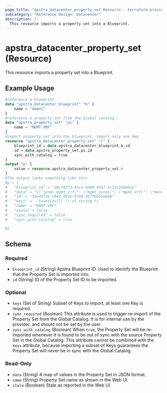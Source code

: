 ```yaml
---
page_title: "apstra_datacenter_property_set Resource - terraform-provider-apstra"
subcategory: "Reference Design: Datacenter"
description: |-
  This resource imports a property set into a Blueprint.
---
```


# apstra_datacenter_property_set (Resource)

This resource imports a property set into a Blueprint.


## Example Usage

```terraform
#reference a blueprint
data "apstra_datacenter_blueprint" "b" {
	name = "demo1"
}
#reference a property set from the global catalog
data "apstra_property_set" "ps" {
	name = "MGMT VRF"
}
#import property set into the blueprint, import only one key
resource "apstra_datacenter_property_set" "r" {
	blueprint_id = data.apstra_datacenter_blueprint.b.id
	id = data.apstra_property_set.ps.id
	sync_with_catalog = true
}
output "p" {
	value = resource.apstra_datacenter_property_set.r
}
#The output looks something like this
#p = {
#	"blueprint_id" = "d6c74373-45ce-4d88-9547-ac23c2ebe61e"
#	"data" = "{\"junos_mgmt_vrf\": \"mgmt_junos\", \"mgmt_vrf\": \"management\"}"
#	"id" = "3ae45f2e-c9ed-401b-8f00-367fb9a5e0e8"
#	"keys" =   toset(null) /* of string */
#	"name" = "MGMT VRF"
#	"stale" = false
#	"sync_required" = false
#	"sync_with_catalog" = true

#}
```

<!-- schema generated by tfplugindocs -->
## Schema

### Required

- `blueprint_id` (String) Apstra Blueprint ID. Used to identify the Blueprint that the Property Set is imported into.
- `id` (String) ID of the Property Set ID to be imported.

### Optional

- `keys` (Set of String) Subset of Keys to import, at least one Key is required.
- `sync_required` (Boolean) This attribute is used to trigger re-import of the Property Set from the Global Catalog. It is for internal use by the provider, and should not be set by the user.
- `sync_with_catalog` (Boolean) When `true`, the Property Set will be re-imported whenever it is found to be out of sync with the source Property Set in the Global Catalog. This attribute cannot be combined with the `keys` attribute, because importing a subset of Keys guarantees the Property Set will never be in sync with the Global Catalog.

### Read-Only

- `data` (String) A map of values in the Property Set in JSON format.
- `name` (String) Property Set name as shown in the Web UI.
- `stale` (Boolean) Stale as reported in the Web UI.



